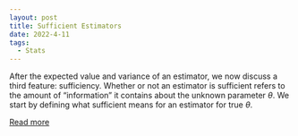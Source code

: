 ```yaml
---
layout: post
title: Sufficient Estimators
date: 2022-4-11
tags:
  - Stats
---
```


After the expected value and variance of an estimator, we now discuss a third feature:
sufficiency. Whether or not an estimator is sufficient refers to the amount of “information” it
contains about the unknown parameter $\theta$. We start by defining what sufficient means for an estimator for true $\theta$.

<a href="/pdf/sufficient.pdf" target="_blank">Read more</a>
